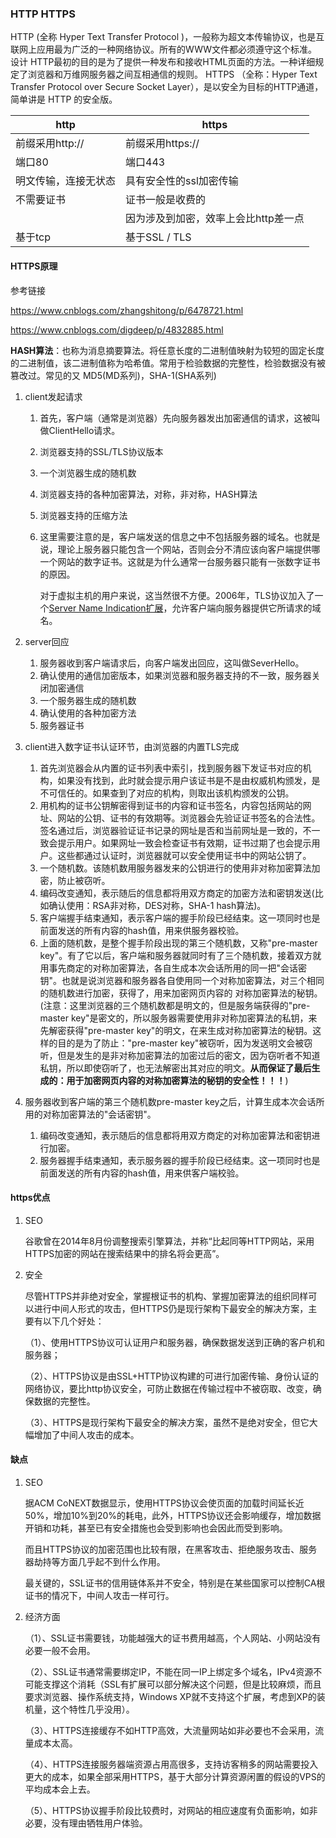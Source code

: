 ### HTTP HTTPS

HTTP (全称 Hyper Text Transfer Protocol )，一般称为超文本传输协议，也是互联网上应用最为广泛的一种网络协议。所有的WWW文件都必须遵守这个标准。设计 HTTP最初的目的是为了提供一种发布和接收HTML页面的方法。一种详细规定了浏览器和万维网服务器之间互相通信的规则。 HTTPS （全称：Hyper Text Transfer Protocol over Secure Socket Layer），是以安全为目标的HTTP通道，简单讲是 HTTP 的安全版。



| http                 | https                                |
| -------------------- | ------------------------------------ |
| 前缀采用http://      | 前缀采用https://                     |
| 端口80               | 端口443                              |
| 明文传输，连接无状态 | 具有安全性的ssl加密传输              |
| 不需要证书           | 证书一般是收费的                     |
|                      | 因为涉及到加密，效率上会比http差一点 |
| 基于tcp              | 基于SSL / TLS                        |

#### HTTPS原理

参考链接

https://www.cnblogs.com/zhangshitong/p/6478721.html

https://www.cnblogs.com/digdeep/p/4832885.html

**HASH算法**：也称为消息摘要算法。将任意长度的二进制值映射为较短的固定长度的二进制值，该二进制值称为哈希值。常用于检验数据的完整性，检验数据没有被篡改过。常见的又 MD5(MD系列)，SHA-1(SHA系列)

1. client发起请求

   1. 首先，客户端（通常是浏览器）先向服务器发出加密通信的请求，这被叫做ClientHello请求。

   2. 浏览器支持的SSL/TLS协议版本

   3. 一个浏览器生成的随机数

   4. 浏览器支持的各种加密算法，对称，非对称，HASH算法

   5. 浏览器支持的压缩方法

   6. 这里需要注意的是，客户端发送的信息之中不包括服务器的域名。也就是说，理论上服务器只能包含一个网站，否则会分不清应该向客户端提供哪一个网站的数字证书。这就是为什么通常一台服务器只能有一张数字证书的原因。

      对于虚拟主机的用户来说，这当然很不方便。2006年，TLS协议加入了一个[Server Name Indication扩展](http://tools.ietf.org/html/rfc4366)，允许客户端向服务器提供它所请求的域名。

2. server回应

   1. 服务器收到客户端请求后，向客户端发出回应，这叫做SeverHello。
   2. 确认使用的通信加密版本，如果浏览器和服务器支持的不一致，服务器关闭加密通信
   3. 一个服务器生成的随机数
   4. 确认使用的各种加密方法
   5. 服务器证书

3. client进入数字证书认证环节，由浏览器的内置TLS完成

   1.  首先浏览器会从内置的证书列表中索引，找到服务器下发证书对应的机构，如果没有找到，此时就会提示用户该证书是不是由权威机构颁发，是不可信任的。如果查到了对应的机构，则取出该机构颁发的公钥。
   2. 用机构的证书公钥解密得到证书的内容和证书签名，内容包括网站的网址、网站的公钥、证书的有效期等。浏览器会先验证证书签名的合法性。签名通过后，浏览器验证证书记录的网址是否和当前网址是一致的，不一致会提示用户。如果网址一致会检查证书有效期，证书过期了也会提示用户。这些都通过认证时，浏览器就可以安全使用证书中的网站公钥了。
   3. 一个随机数。该随机数用服务器发来的公钥进行的使用非对称加密算法加密，防止被窃听。
   4. 编码改变通知，表示随后的信息都将用双方商定的加密方法和密钥发送(比如确认使用：RSA非对称，DES对称，SHA-1 hash算法)。
   5.  客户端握手结束通知，表示客户端的握手阶段已经结束。这一项同时也是前面发送的所有内容的hash值，用来供服务器校验。
   6. 上面的随机数，是整个握手阶段出现的第三个随机数，又称"pre-master key"。有了它以后，客户端和服务器就同时有了三个随机数，接着双方就用事先商定的对称加密算法，各自生成本次会话所用的同一把"会话密钥"。也就是说浏览器和服务器各自使用同一个对称加密算法，对三个相同的随机数进行加密，获得了，用来加密网页内容的 对称加密算法的秘钥。(注意：这里浏览器的三个随机数都是明文的，但是服务端获得的"pre-master key"是密文的，所以服务器需要使用非对称加密算法的私钥，来先解密获得"pre-master key"的明文，在来生成对称加密算法的秘钥。这样的目的是为了防止："pre-master key"被窃听，因为发送明文会被窃听，但是发生的是非对称加密算法的加密过后的密文，因为窃听者不知道私钥，所以即使窃听了，也无法解密出其对应的明文。**从而保证了最后生成的：用于加密网页内容的对称加密算法的秘钥的安全性！！！**)

4. 服务器收到客户端的第三个随机数pre-master key之后，计算生成本次会话所用的对称加密算法的"会话密钥"。

   1. 编码改变通知，表示随后的信息都将用双方商定的对称加密算法和密钥进行加密。
   2. 服务器握手结束通知，表示服务器的握手阶段已经结束。这一项同时也是前面发送的所有内容的hash值，用来供客户端校验。

#### https优点

1. SEO

   谷歌曾在2014年8月份调整搜索引擎算法，并称“比起同等HTTP网站，采用HTTPS加密的网站在搜索结果中的排名将会更高”。

2. 安全

   尽管HTTPS并非绝对安全，掌握根证书的机构、掌握加密算法的组织同样可以进行中间人形式的攻击，但HTTPS仍是现行架构下最安全的解决方案，主要有以下几个好处：

   （1）、使用HTTPS协议可认证用户和服务器，确保数据发送到正确的客户机和服务器；

   （2）、HTTPS协议是由SSL+HTTP协议构建的可进行加密传输、身份认证的网络协议，要比http协议安全，可防止数据在传输过程中不被窃取、改变，确保数据的完整性。

   （3）、HTTPS是现行架构下最安全的解决方案，虽然不是绝对安全，但它大幅增加了中间人攻击的成本。

#### 缺点

1. SEO

   据ACM CoNEXT数据显示，使用HTTPS协议会使页面的加载时间延长近50%，增加10%到20%的耗电，此外，HTTPS协议还会影响缓存，增加数据开销和功耗，甚至已有安全措施也会受到影响也会因此而受到影响。

   而且HTTPS协议的加密范围也比较有限，在黑客攻击、拒绝服务攻击、服务器劫持等方面几乎起不到什么作用。

   最关键的，SSL证书的信用链体系并不安全，特别是在某些国家可以控制CA根证书的情况下，中间人攻击一样可行。

2. 经济方面

   （1）、SSL证书需要钱，功能越强大的证书费用越高，个人网站、小网站没有必要一般不会用。

   （2）、SSL证书通常需要绑定IP，不能在同一IP上绑定多个域名，IPv4资源不可能支撑这个消耗（SSL有扩展可以部分解决这个问题，但是比较麻烦，而且要求浏览器、操作系统支持，Windows XP就不支持这个扩展，考虑到XP的装机量，这个特性几乎没用）。

   （3）、HTTPS连接缓存不如HTTP高效，大流量网站如非必要也不会采用，流量成本太高。

   （4）、HTTPS连接服务器端资源占用高很多，支持访客稍多的网站需要投入更大的成本，如果全部采用HTTPS，基于大部分计算资源闲置的假设的VPS的平均成本会上去。

   （5）、HTTPS协议握手阶段比较费时，对网站的相应速度有负面影响，如非必要，没有理由牺牲用户体验。


